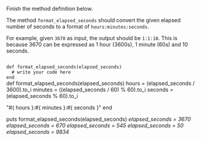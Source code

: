 Finish the method definition below.

The method `format_elapsed_seconds` should convert the given elapsed number of seconds to a format of `hours:minutes:seconds`.

For example, given `3670` as input, the output should be `1:1:10`. This is because 3670 can be expressed as 1 hour (3600s), 1 minute (60s) and 10 seconds.

<codeblock language="ruby" type="exercise" testMode="multipleInput">
<code>
def format_elapsed_seconds(elapsed_seconds)
  # write your code here
end
</code>

<solution>
def format_elapsed_seconds(elapsed_seconds)
  hours = (elapsed_seconds / 3600).to_i
  minutes = ((elapsed_seconds / 60) % 60).to_i
  seconds = (elapsed_seconds % 60).to_i

  "#{ hours }:#{ minutes }:#{ seconds }"
end
</solution>

<testcases>
<caller>
puts format_elapsed_seconds(elapsed_seconds)
</caller>
<testcase>
<i>
elapsed_seconds = 3670
</i>
</testcase>
<testcase>
<i>
elapsed_seconds = 670
</i>
</testcase>
<testcase>
<i>
elapsed_seconds = 545
</i>
</testcase>
<testcase>
<i>
elapsed_seconds = 50
</i>
</testcase>
<testcase>
<i>
elapsed_seconds = 9834
</i>
</testcase>
</testcases>
</codeblock>